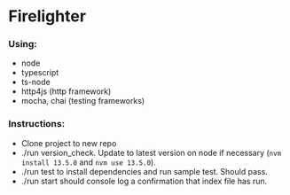 # Firelighter

### Using: 
- node
- typescript
- ts-node
- http4js (http framework)
- mocha, chai (testing frameworks)

### Instructions: 
- Clone project to new repo
- ./run version_check. Update to latest version on node if necessary (`nvm install 13.5.0` and `nvm use 13.5.0`). 
- ./run test to install dependencies and run sample test. Should pass.
- ./run start should console log a confirmation that index file has run.
